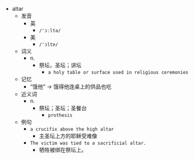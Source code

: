- altar
  - 发音
    - 英
      - `/'ɔːltə/`
    - 美
      - `/'ɔltɚ/`
  - 词义
    - n.
      - 祭坛，圣坛；讲坛
        - `a holy table or surface used in religious ceremonies`
  - 记忆
    - “饿他” → 饿得他连桌上的供品也吃
  - 近义词
    - n.
      - 祭坛；圣坛；圣餐台
        - `prothesis`
  - 例句
    - `a crucifix above the high altar`
      - 主圣坛上方的耶稣受难像
    - `The victim was tied to a sacrificial altar.`
      - 牺牲被绑在祭坛上。

